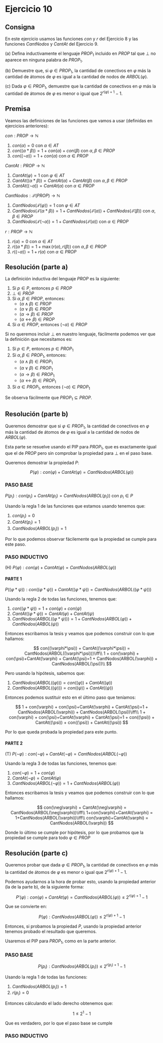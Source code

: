 # Ejercicio 10

## Consigna

En este ejercicio usamos las funciones $con$ y $r$ del Ejercicio 8 y las funciones $CantNodos$ y $CantAt$ del Ejercicio 9.

(a) Defina inductivamente el lenguaje $PROP_1$ incluido en $PROP$ tal que $\bot$ no aparece en ninguna palabra de $PROP_1$.

(b) Demuestre que, si $\varphi \in PROP_1$, la cantidad de conectivos en $\varphi$ más la cantidad de átomos de $\varphi$ es igual a la cantidad de nodos de $ARBOL(\varphi)$.

(c) Dada $\varphi \in PROP_1$, demuestre que la cantidad de conectivos en $\varphi$ más la cantidad de átomos de $\varphi$ es menor o igual que $2^{r(\varphi)+1} - 1$.

## Premisa

Veamos las definiciones de las funciones que vamos a usar (definidas en ejercicios anteriores):

$con: PROP\rightarrow \mathbb{N}$

1. $con(\alpha) = 0$ con $\alpha\in AT$
2. $con((\alpha * \beta)) = 1 + con(\alpha) + con(\beta)$ con $\alpha, \beta\in PROP$
3. $con((\neg\alpha)) = 1 + con(\alpha)$ con $\alpha\in PROP$

$CantAt:PROP\to\mathbb{N}$

1. $CantAt(\varphi) = 1$ con $\varphi\in AT$
2. $CantAt((\alpha * \beta)) = CantAt(\alpha) + CantAt(\beta)$ con $\alpha,\beta\in PROP$
3. $CantAt((\neg\alpha)) = CantAt(\alpha)$ con $\alpha\in PROP$

$CantNodos:\mathcal{T}(PROP)\to\mathbb{N}$

1. $CantNodos(\mathcal{T}(\varphi)) = 1$ con $\varphi\in AT$
2. $CantNodos(\mathcal{T}(\alpha*\beta)) = 1 + CantNodos(\mathcal{T}(\alpha)) + CantNodos(\mathcal{T}(\beta))$ con $\alpha,\beta\in PROP$
3. $CantNodos(\mathcal{T}(\neg\alpha)) = 1 + CantNodos(\mathcal{T}(\alpha))$ con $\alpha\in PROP$

$r: PROP\rightarrow \mathbb{N}$ 

1. $r(\alpha) = 0$ con $\alpha\in AT$
2. $r((\alpha * \beta)) = 1 + \max(r(\alpha), r(\beta))$ con $\alpha, \beta\in PROP$
3. $r((\neg\alpha)) = 1 + r(\alpha)$ con $\alpha\in PROP$

## Resolución (parte a)

La definición inductiva del lenguaje $PROP$ es la siguiente:

1. Si $p\in P$, entonces $p\in PROP$
2. $\bot\in PROP$
3. Si $\alpha,\beta\in PROP$, entonces:
    - $(\alpha\land\beta)\in PROP$
    - $(\alpha\lor\beta)\in PROP$
    - $(\alpha\rightarrow\beta)\in PROP$
    - $(\alpha\leftrightarrow\beta)\in PROP$
4. Si $\alpha\in PROP$, entonces $(\neg\alpha)\in PROP$

Si no queremos incluir $\bot$ en nuestro lenguaje, fácilmente podemos ver que la definición que necesitamos es:

1. Si $p\in P$, entonces $p\in PROP_1$
2. Si $\alpha,\beta\in PROP_1$, entonces:
    - $(\alpha\land\beta)\in PROP_1$
    - $(\alpha\lor\beta)\in PROP_1$
    - $(\alpha\rightarrow\beta)\in PROP_1$
    - $(\alpha\leftrightarrow\beta)\in PROP_1$
3. Si $\alpha\in PROP_1$, entonces $(\neg\alpha)\in PROP_1$

Se observa fácilmente que $PROP_1\subseteq PROP$.

## Resolución (parte b)

Queremos demostrar que si $\varphi \in PROP_1$, la cantidad de conectivos en $\varphi$ más la cantidad de átomos de $\varphi$ es igual a la cantidad de nodos de $ARBOL(\varphi)$.

Esta parte se resuelve usando el PIP para $PROP_1$, que es exactamente igual que el de $PROP$ pero sin comprobar la propiedad para $\bot$ en el paso base.

Queremos demostrar la propiedad $P$:

$$P(\varphi): con(\varphi) + CantAt(\varphi) = CantNodos(ARBOL(\varphi))$$

### PASO BASE

$P(p_i): con(p_i) + CantAt(p_i) = CantNodos(ARBOL(p_i))$ con $p_i\in P$

Usando la regla 1 de las funciones que estamos usando tenemos que:

1. $con(p_i) = 0$
2. $CantAt(p_i) = 1$
3. $CantNodos(ARBOL(p_i)) = 1$

Por lo que podemos observar fácilemente que la propiedad se cumple para este paso.

### PASO INDUCTIVO

(H) $P(\varphi): con(\varphi) + CantAt(\varphi) = CantNodos(ARBOL(\varphi))$

#### PARTE 1

$P((\varphi*\psi)): con((\varphi*\psi)) + CantAt((\varphi*\psi)) = CantNodos(ARBOL((\varphi*\psi)))$

Usando la regla 2 de todas las funciones, tenemos que:

1. $con((\varphi*\psi)) = 1 + con(\varphi) + con(\psi)$
2. $CantAt((\varphi*\psi)) = CantAt(\varphi) + CantAt(\psi)$
3. $CantNodos(ARBOL((\varphi*\psi))) = 1 + CantNodos(ARBOL(\varphi)) + CantNodos(ARBOL(\psi))$

Entonces escribamos la tesis y veamos que podemos construir con lo que hallamos:

$$
con((\varphi*\psi)) + CantAt((\varphi*\psi)) = CantNodos(ARBOL((\varphi*\psi)))\iff\\
1 + con(\varphi) + con(\psi)+CantAt(\varphi) + CantAt(\psi)=1 + CantNodos(ARBOL(\varphi)) + CantNodos(ARBOL(\psi))\\
$$

Pero usando la hipótesis, sabemos que:

1. $CantNodos(ARBOL((\varphi))) = con((\varphi)) + CantAt((\varphi))$
2. $CantNodos(ARBOL((\psi))) = con((\psi)) + CantAt((\psi))$

Entonces podemos sustituir esto en el último paso que teníamos:

$$
1 + con(\varphi) + con(\psi)+CantAt(\varphi) + CantAt(\psi)=1 + CantNodos(ARBOL(\varphi)) + CantNodos(ARBOL(\psi))\iff\\
1 + con(\varphi) + con(\psi)+CantAt(\varphi) + CantAt(\psi)=1 + con((\psi)) + CantAt((\psi)) + con((\psi)) + CantAt((\psi))
$$

Por lo que queda probada la propiedad para este punto.

#### PARTE 2

(T) $P(\neg\varphi): con(\neg\varphi) + CantAt(\neg\varphi) = CantNodos(ARBOL(\neg\varphi))$

Usando la regla 3 de todas las funciones, tenemos que:

1. $con(\neg\varphi) = 1+con(\varphi)$
2. $CantAt(\neg\varphi) = CantAt(\varphi)$
3. $CantNodos(ARBOL(\neg\varphi)) = 1+CantNodos(ARBOL(\varphi))$

Entonces escribamos la tesis y veamos que podemos construir con lo que hallamos:

$$
con(\neg\varphi) + CantAt(\neg\varphi) = CantNodos(ARBOL(\neg\varphi))\iff\\
1+con(\varphi)+CantAt(\varphi) = 1+CantNodos(ARBOL(\varphi))\iff\\
con(\varphi)+CantAt(\varphi) = CantNodos(ARBOL(\varphi))
$$

Donde lo último se cumple por hipótesis, por lo que probamos que la propiedad se cumple para todo $\varphi\in PROP$

## Resolución (parte c)

Queremos probar que dada $\varphi \in PROP_1$, la cantidad de conectivos en $\varphi$ más la cantidad de átomos de $\varphi$ es menor o igual que $2^{r(\varphi)+1} - 1$.

Podemos ayudarnos a la hora de probar esto, usando la propiedad anterior (la de la parte b), de la siguiente forma:

$$P'(\varphi): con(\varphi)+CantAt(\varphi) = CantNodos(ARBOL(\varphi))\leq 2^{r(\varphi)+1} - 1$$

Que se convierte en:

$$P(\varphi): CantNodos(ARBOL(\varphi))\leq 2^{r(\varphi)+1} - 1$$

Entonces, si probamos la propiedad $P$, usando la propiedad anterior tenemos probado el resultado que queremos.

Usaremos el PIP para $PROP_1$, como en la parte anterior.

### PASO BASE

$$P(p_i): CantNodos(ARBOL(p_i))\leq 2^{r(p_i)+1} - 1$$

Usando la regla 1 de todas las funciones:

1. $CantNodos(ARBOL(p_i)) = 1$
2. $r(p_i) = 0$

Entonces cálculando el lado derecho obtenemos que:

$$
1\leq 2^1-1
$$

Que es verdadero, por lo que el paso base se cumple

### PASO INDUCTIVO